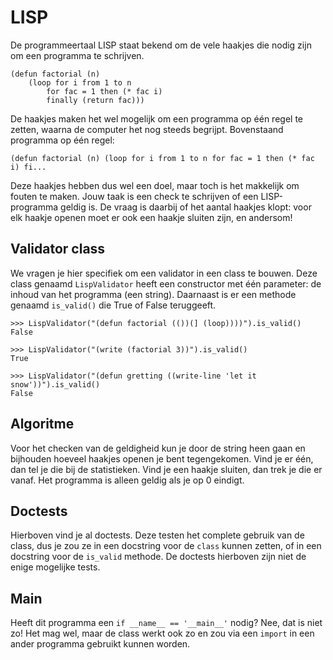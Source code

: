 # LISP

De programmeertaal LISP staat bekend om de vele haakjes die nodig zijn om een programma te schrijven.

    (defun factorial (n)
        (loop for i from 1 to n
            for fac = 1 then (* fac i)
            finally (return fac)))

De haakjes maken het wel mogelijk om een programma op één regel te zetten, waarna de computer het nog steeds begrijpt. Bovenstaand programma op één regel:

    (defun factorial (n) (loop for i from 1 to n for fac = 1 then (* fac i) fi...

Deze haakjes hebben dus wel een doel, maar toch is het makkelijk om fouten te maken. Jouw taak is een check te schrijven of een LISP-programma geldig is. De vraag is daarbij of het aantal haakjes klopt: voor elk haakje openen moet er ook een haakje sluiten zijn, en andersom!

## Validator class

We vragen je hier specifiek om een validator in een class te bouwen. Deze class genaamd `LispValidator` heeft een constructor met één parameter: de inhoud van het programma (een string). Daarnaast is er een methode genaamd `is_valid()` die True of False teruggeeft.

    >>> LispValidator("(defun factorial (())(] (loop))))").is_valid()
    False

    >>> LispValidator("(write (factorial 3))").is_valid()
    True

    >>> LispValidator("(defun gretting ((write-line 'let it snow'))").is_valid()
    False

## Algoritme

Voor het checken van de geldigheid kun je door de string heen gaan en bijhouden hoeveel haakjes openen je bent tegengekomen. Vind je er één, dan tel je die bij de statistieken. Vind je een haakje sluiten, dan trek je die er vanaf. Het programma is alleen geldig als je op 0 eindigt.

## Doctests

Hierboven vind je al doctests. Deze testen het complete gebruik van de class, dus je zou ze in een docstring voor de `class` kunnen zetten, of in een docstring voor de `is_valid` methode. De doctests hierboven zijn niet de enige mogelijke tests.

## Main

Heeft dit programma een `if __name__ == '__main__'` nodig? Nee, dat is niet zo! Het mag wel, maar de class werkt ook zo en zou via een `import` in een ander programma gebruikt kunnen worden.
